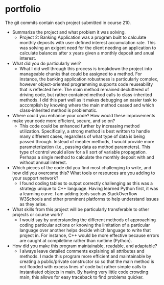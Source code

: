 # portfolio
The git commits contain each project submitted in course 210.
- Summarize the project and what problem it was solving.
  - Project 2: Banking Application was a program built to calculate monthly deposits with user defined interest accumulation rate. This was solving an exigent need for the client needing an application to calculate balances after x years given a monthly deposit and anual interest.
- What did you do particularly well?
   - What I did well through this process is breakdown the project into manageable chunks that could be assigned to a method. For instance, the banking application robustness is particularly complex, however object-oriented programming supports code reuseability that is reflected here. The main method remained decluttered of driving code, but rather contained method calls to class-inherited methods. I did this part well as it makes debugging an easier task to accomplish by knowing where the main method ceased and which class-inherited method is problematic.
- Where could you enhance your code? How would these improvements make your code more efficient, secure, and so on?
  - This code could be enhanced further by increasing method utilization. Specifically, a strong method is best written to handle many different cases, regardless of what type of data is being passed through. Instead of meatier methods, I would provide more parameterization (i.e., passing data as method parameters). This type of control would allow for a ll sort of variable propagation. Perhaps a single method to calculate the monthly deposit with and without annual interest.
- Which pieces of the code did you find most challenging to write, and how did you overcome this? What tools or resources are you adding to your support network?
  - I found coding tables to output correctly challenging as this was a strategy unique to C++ language. Having learned Python first, it was a learning curve. I am adding tools such as StackOverflow W3Schools and other prominent platforms to help understand issues as they arise.
- What skills from this project will be particularly transferable to other projects or course work?
  - I would say by understanding the different methods of approaching coding particular actions or knowing the limitation of a particular language over another helps decide which language to write that project in. For instance, C++ would be more effective because errors are caught at compiletime rather than runtime (Python).
- How did you make this program maintainable, readable, and adaptable?
  - I always leave detailed comments explaining all attributes and methods. I made this program more efficient and maintainable by creating a public/private constructor so so that the main method is not flooded with excess lines of code but rather simple calls to instantiated objects in main. By having very little code crowding main, this allows for easy traceback to find problems quicker.
